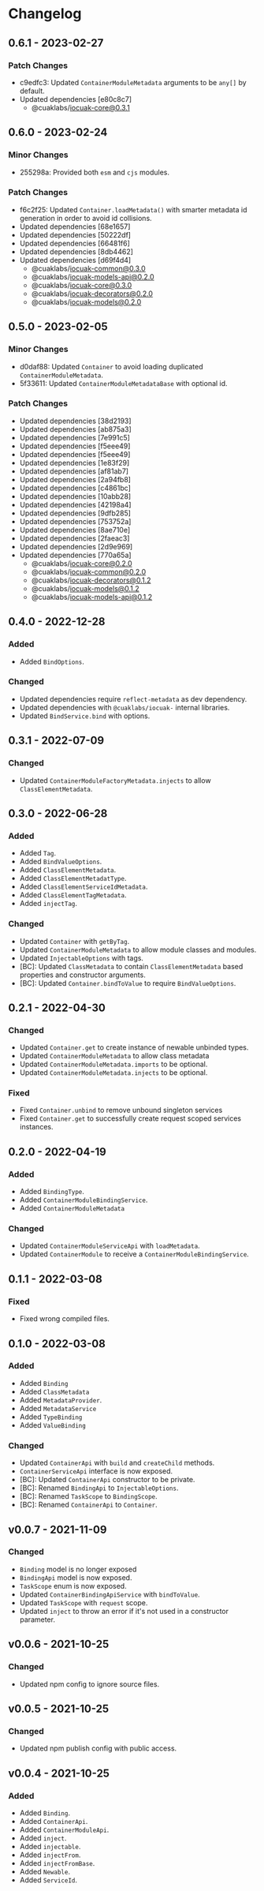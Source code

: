 # Changelog

## 0.6.1 - 2023-02-27

### Patch Changes

- c9edfc3: Updated `ContainerModuleMetadata` arguments to be `any[]` by default.
- Updated dependencies [e80c8c7]
  - @cuaklabs/iocuak-core@0.3.1

## 0.6.0 - 2023-02-24

### Minor Changes

- 255298a: Provided both `esm` and `cjs` modules.

### Patch Changes

- f6c2f25: Updated `Container.loadMetadata()` with smarter metadata id generation in order to avoid id collisions.
- Updated dependencies [68e1657]
- Updated dependencies [50222df]
- Updated dependencies [66481f6]
- Updated dependencies [8db4462]
- Updated dependencies [d69f4d4]
  - @cuaklabs/iocuak-common@0.3.0
  - @cuaklabs/iocuak-models-api@0.2.0
  - @cuaklabs/iocuak-core@0.3.0
  - @cuaklabs/iocuak-decorators@0.2.0
  - @cuaklabs/iocuak-models@0.2.0

## 0.5.0 - 2023-02-05

### Minor Changes

- d0daf88: Updated `Container` to avoid loading duplicated `ContainerModuleMetadata`.
- 5f33611: Updated `ContainerModuleMetadataBase` with optional id.

### Patch Changes

- Updated dependencies [38d2193]
- Updated dependencies [ab875a3]
- Updated dependencies [7e991c5]
- Updated dependencies [f5eee49]
- Updated dependencies [f5eee49]
- Updated dependencies [1e83f29]
- Updated dependencies [af81ab7]
- Updated dependencies [2a94fb8]
- Updated dependencies [c4861bc]
- Updated dependencies [10abb28]
- Updated dependencies [42198a4]
- Updated dependencies [9dfb285]
- Updated dependencies [753752a]
- Updated dependencies [8ae710e]
- Updated dependencies [2faeac3]
- Updated dependencies [2d9e969]
- Updated dependencies [770a65a]
  - @cuaklabs/iocuak-core@0.2.0
  - @cuaklabs/iocuak-common@0.2.0
  - @cuaklabs/iocuak-decorators@0.1.2
  - @cuaklabs/iocuak-models@0.1.2
  - @cuaklabs/iocuak-models-api@0.1.2

## 0.4.0 - 2022-12-28

### Added

- Added `BindOptions`.

### Changed

- Updated dependencies require `reflect-metadata` as dev dependency.
- Updated dependencies with `@cuaklabs/iocuak-` internal libraries.
- Updated `BindService.bind` with options.

## 0.3.1 - 2022-07-09

### Changed

- Updated `ContainerModuleFactoryMetadata.injects` to allow `ClassElementMetadata`.

## 0.3.0 - 2022-06-28

### Added

- Added `Tag`.
- Added `BindValueOptions`.
- Added `ClassElementMetadata`.
- Added `ClassElementMetadatType`.
- Added `ClassElementServiceIdMetadata`.
- Added `ClassElementTagMetadata`.
- Added `injectTag`.

### Changed

- Updated `Container` with `getByTag`.
- Updated `ContainerModuleMetadata` to allow module classes and modules.
- Updated `InjectableOptions` with tags.
- [BC]: Updated `ClassMetadata` to contain `ClassElementMetadata` based properties and constructor arguments.
- [BC]: Updated `Container.bindToValue` to require `BindValueOptions`.

## 0.2.1 - 2022-04-30

### Changed

- Updated `Container.get` to create instance of newable unbinded types.
- Updated `ContainerModuleMetadata` to allow class metadata
- Updated `ContainerModuleMetadata.imports` to be optional.
- Updated `ContainerModuleMetadata.injects` to be optional.

### Fixed

- Fixed `Container.unbind` to remove unbound singleton services
- Fixed `Container.get` to successfully create request scoped services instances.

## 0.2.0 - 2022-04-19

### Added

- Added `BindingType`.
- Added `ContainerModuleBindingService`.
- Added `ContainerModuleMetadata`

### Changed

- Updated `ContainerModuleServiceApi` with `loadMetadata`.
- Updated `ContainerModule` to receive a `ContainerModuleBindingService`.

## 0.1.1 - 2022-03-08

### Fixed

- Fixed wrong compiled files.

## 0.1.0 - 2022-03-08

### Added

- Added `Binding`
- Added `ClassMetadata`
- Added `MetadataProvider`.
- Added `MetadataService`
- Added `TypeBinding`
- Added `ValueBinding`

### Changed

- Updated `ContainerApi` with `build` and `createChild` methods.
- `ContainerServiceApi` interface is now exposed.
- [BC]: Updated `ContainerApi` constructor to be private.
- [BC]: Renamed `BindingApi` to `InjectableOptions`.
- [BC]: Renamed `TaskScope` to `BindingScope`.
- [BC]: Renamed `ContainerApi` to `Container`.

## v0.0.7 - 2021-11-09

### Changed

- `Binding` model is no longer exposed
- `BindingApi` model is now exposed.
- `TaskScope` enum is now exposed.
- Updated `ContainerBindingApiService` with `bindToValue`.
- Updated `TaskScope` with `request` scope.
- Updated `inject` to throw an error if it's not used in a constructor parameter.

## v0.0.6 - 2021-10-25

### Changed

- Updated npm config to ignore source files.

## v0.0.5 - 2021-10-25

### Changed

- Updated npm publish config with public access.

## v0.0.4 - 2021-10-25

### Added

- Added `Binding`.
- Added `ContainerApi`.
- Added `ContainerModuleApi`.
- Added `inject`.
- Added `injectable`.
- Added `injectFrom`.
- Added `injectFromBase`.
- Added `Newable`.
- Added `ServiceId`.

